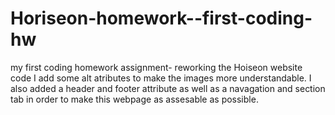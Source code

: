# Horiseon-homework--first-coding-hw
my first coding homework assignment- reworking the Hoiseon website code
I add some alt atributes to make the images more understandable.  I also added a header and footer attribute as well as a navagation and section tab in order to make this webpage as assesable as possible. 
